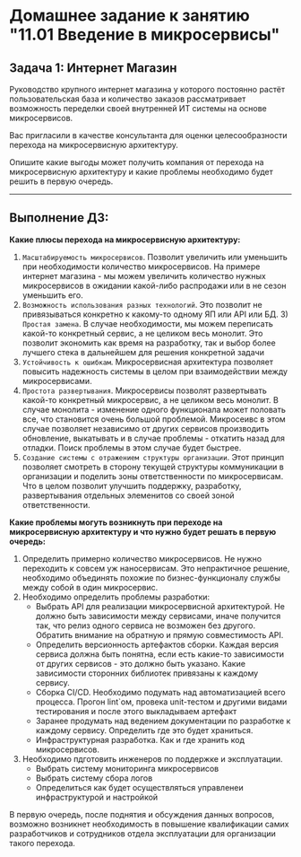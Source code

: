 # Домашнее задание к занятию "11.01 Введение в микросервисы"

## Задача 1: Интернет Магазин

Руководство крупного интернет магазина у которого постоянно растёт пользовательская база и количество заказов рассматривает возможность переделки своей внутренней ИТ системы на основе микросервисов. 

Вас пригласили в качестве консультанта для оценки целесообразности перехода на микросервисную архитектуру. 

Опишите какие выгоды может получить компания от перехода на микросервисную архитектуру и какие проблемы необходимо будет решить в первую очередь.

___
## Выполнение ДЗ:

**Какие плюсы перехода на микросервисную архитектуру:**

1) `Масштабируемость микросервисов`. Позволит увеличить или уменьшить при необходимости количество микросервисов. 
На примере интернет магазина - мы можем увеличить количество нужных микросервисов в ожидании какой-либо распродажи или в не сезон уменьшить его.
2) `Возможность использования разных технологий`. Это позволит не привязываться конкретно к какому-то одному ЯП или API или БД.
3)` Простая замена`. В случае необходимости, мы можем переписать какой-то конкретный сервис, а не целиком весь монолит. Это позволит экономить как время на разработку, так и выбор более лучшего стека в дальнейшем для решения конкретной задачи
4) `Устойчивость к ошибкам`. Микросервисная архитектура позволяет повысить надежность системы в целом при взаимодействии между микросервисами.
5) `Простота развертывания`. Микросервисы позволят развертывать какой-то конкретный микросервис, а не целиком весь монолит. В случае монолита - изменение одного функционала может половать все, что становится очень большой проблемой. Микросеивс в этом случае позволяет независимо от других сервисов производить обновление, выкатывать и в случае проблемы - откатить назад для отладки. Поиск проблемы в этом случае будет быстрее.
6) `Создание системы с отражением структуры организации`. Этот принцип позволяет смотреть в сторону текущей структуры коммуникации в организации и поделить зоны ответственности по микросервисам. Что в целом позволит улучшить поддержку, разработку, развертывания отдельных элеменитов со своей зоной ответственности.

**Какие проблемы могуть возникнуть при переходе на микросервисную архитектуру и что нужно будет решать в первую очередь:**

1) Определить примерно количество микросервисов. Не нужно переходить к совсем уж наносервисам. Это непрактичное решение, необходимо объединять похожие по бизнес-функционалу службы между собой в один микросервис.
2) Необходимо определить проблемы разработки:
   - Выбрать API для реализации микросервисной архитектурой. Не должно быть зависимости между сервисами, иначе получится так, что релиз одного сервиса не возможен без другого. Обратить внимание на обратную и прямую совместимость API.
   - Определить версионность артефактов сборки. Каждая версия сервиса должна быть понятна, если есть какие-то зависимости от других сервисов - это должно быть указано. Какие зависимости сторонних библиотек привязаны к каждому сервису.
   - Сборка CI/CD. Необходимо подумать над автоматизацией всего процесса. Прогон lint`ом, провека unit-тестом и другими видами тестирования и после этого выкладываем артефакт
   - Заранее продумать над ведением документации по разработке к каждому сервису. Определить где это будет храниться.
   - Инфраструктурная разработка. Как и где хранить код микросервисов.
3) Необходимо пдготовить инженеров по поддержке и эксплуатации.
   - Выбрать систему мониторинга микросервисов
   - Выбрать систему сбора логов
   - Определиться как будет осуществляться управленеи инфраструктурой и настройкой

В первую очередь, после поднятия и обсуждения данных вопросов, возможно возникнет необходимость в повышение квалификации самих разработчиков и сотрудников отдела эксплуатации для организации такого перехода. 